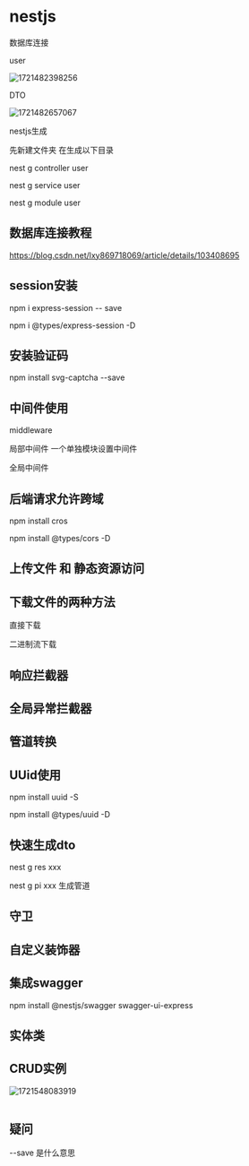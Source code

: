 # nestjs

数据库连接

user

![1721482398256](C:\Users\15333\AppData\Roaming\Typora\typora-user-images\1721482398256.png)

DTO

![1721482657067](C:\Users\15333\AppData\Roaming\Typora\typora-user-images\1721482657067.png)



nestjs生成

先新建文件夹 在生成以下目录

nest g controller user

nest g service user

nest g module user



## 数据库连接教程

https://blog.csdn.net/lxy869718069/article/details/103408695





## session安装

npm i express-session -- save

npm i @types/express-session -D



## 安装验证码

npm install svg-captcha --save





## 中间件使用

middleware

局部中间件  一个单独模块设置中间件

全局中间件



## 后端请求允许跨域

npm install cros

npm install @types/cors  -D



## 上传文件  和   静态资源访问

## 下载文件的两种方法

直接下载

二进制流下载

## 响应拦截器

## 全局异常拦截器

## 管道转换

## UUid使用

npm install uuid -S

npm install @types/uuid -D



## 快速生成dto

nest g res xxx

nest g pi xxx   生成管道

## 守卫

## 自定义装饰器

## 集成swagger

npm install @nestjs/swagger swagger-ui-express



## 实体类



## CRUD实例

![1721548083919](C:\Users\15333\AppData\Roaming\Typora\typora-user-images\1721548083919.png)

```

```



## 疑问

--save 是什么意思